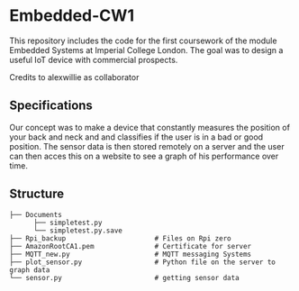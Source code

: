 # Embedded-CW1

This repository includes the code for the first coursework of the module Embedded Systems at Imperial College London. The goal was to design a useful IoT device with commercial prospects.

Credits to alexwillie as collaborator
## Specifications

Our concept was to make a device that constantly measures the position of your back and neck and and classifies if the user is in a bad or good position. The sensor data is then stored remotely on a server and the user can then acces this on a website to see a graph of his performance over time.

## Structure
```
├── Documents
      ├── simpletest.py
      └── simpletest.py.save
├── Rpi_backup                      # Files on Rpi zero
├── AmazonRootCA1.pem               # Certificate for server
├── MQTT_new.py                     # MQTT messaging Systems
├── plot_sensor.py                  # Python file on the server to graph data
└── sensor.py                       # getting sensor data                   
```                
